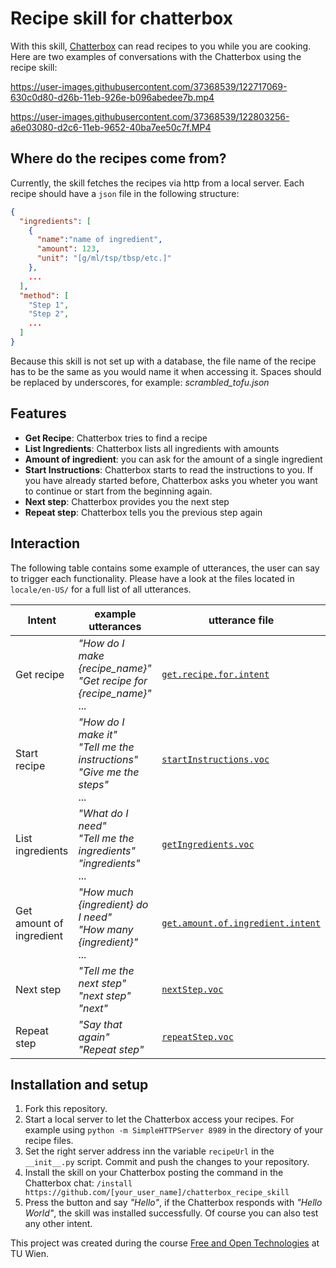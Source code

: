# Recipe skill for chatterbox

With this skill, [Chatterbox](https://hellochatterbox.com/) can read recipes to you while you are cooking. 
Here are two examples of conversations with the Chatterbox using the recipe skill:

https://user-images.githubusercontent.com/37368539/122717069-630c0d80-d26b-11eb-926e-b096abedee7b.mp4


https://user-images.githubusercontent.com/37368539/122803256-a6e03080-d2c6-11eb-9652-40ba7ee50c7f.MP4




## Where do the recipes come from?
Currently, the skill fetches the recipes via http from a local server. Each recipe should have a `json` file in the following structure:
```json
{
  "ingredients": [
    {
      "name":"name of ingredient",
      "amount": 123,
      "unit": "[g/ml/tsp/tbsp/etc.]"
    },
    ...
  ],
  "method": [
    "Step 1",
    "Step 2", 
    ...
  ]  
}
```

Because this skill is not set up with a database, the file name of the recipe has to be the same as you would name it when accessing it. Spaces should be replaced by underscores, for example: _scrambled_tofu.json_ 

## Features 
* **Get Recipe**: Chatterbox tries to find a recipe
* **List Ingredients**: Chatterbox lists all ingredients with amounts
* **Amount of ingredient**: you can ask for the amount of a single ingredient
* **Start Instructions**: Chatterbox starts to read the instructions to you. If you have already started before, Chatterbox asks you wheter you want to continue or start from the beginning again.
* **Next step**: Chatterbox provides you the next step
* **Repeat step**: Chatterbox tells you the previous step again

## Interaction 
The following table contains some example of utterances, the user can say to trigger each functionality. Please have a look at the files located in `locale/en-US/` for a full list of all utterances. 

Intent  | example utterances  |  utterance file
--|---|--
Get recipe  | _"How do I make {recipe_name}"_ <br /> _"Get recipe for {recipe_name}"_ <br /> ...  |  [`get.recipe.for.intent`](https://github.com/irenmax/chatterbox_recipe_skill/blob/main/locale/en-us/get.recipe.for.intent)
Start recipe  | _"How do I make it"_ <br /> _"Tell me the instructions"_ <br /> _"Give me the steps"_ <br  /> ...   |  [`startInstructions.voc`](https://github.com/irenmax/chatterbox_recipe_skill/blob/main/locale/en-us/startInstructions.voc)
List ingredients  | _"What do I need"_ <br /> _"Tell me the ingredients"_ <br /> _"ingredients"_ <br /> ...  | [`getIngredients.voc`](https://github.com/irenmax/chatterbox_recipe_skill/blob/main/locale/en-us/getIngredients.voc)  
Get amount of ingredient  | _"How much {ingredient} do I need"_ <br /> _"How many {ingredient}"_ <br /> ... | [`get.amount.of.ingredient.intent`](https://github.com/irenmax/chatterbox_recipe_skill/blob/main/locale/en-us/get.amount.of.ingredient.intent) 
Next step  | _"Tell me the next step"_ <br /> _"next step"_ <br /> _"next"_  |  [`nextStep.voc`](https://github.com/irenmax/chatterbox_recipe_skill/blob/main/locale/en-us/nextStep.voc) 
Repeat step  | _"Say that again"_ <br /> _"Repeat step"_ | [`repeatStep.voc`](https://github.com/irenmax/chatterbox_recipe_skill/blob/main/locale/en-us/repeatStep.voc)  

## Installation and setup
1. Fork this repository.
2. Start a local server to let the Chatterbox access your recipes. For example using `python -m SimpleHTTPServer 8989` in the directory of your recipe files.
3. Set the right server address inn the variable `recipeUrl` in the `__init__.py` script. Commit and push the changes to your repository.  
4. Install the skill on your Chatterbox posting the command in the Chatterbox chat: 
`/install https://github.com/[your_user_name]/chatterbox_recipe_skill` 
5. Press the button and say _"Hello"_, if the Chatterbox responds with _"Hello World"_, the skill was installed successfully. Of course you can also test any other intent.


This project was created during the course [Free and Open Technologies](https://tiss.tuwien.ac.at/course/courseDetails.xhtml?dswid=5216&dsrid=697&courseNr=193093&semester=2021S) at TU Wien.
